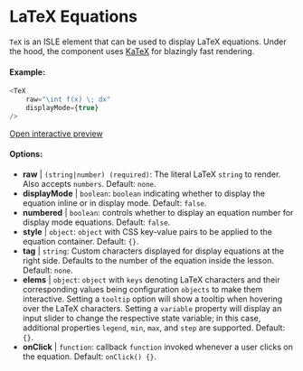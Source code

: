 # LaTeX Equations

`TeX` is an ISLE element that can be used to display LaTeX equations. Under the hood, the component uses [KaTeX](https://github.com/Khan/KaTeX) for blazingly fast rendering.

#### Example:

``` js
<TeX
    raw="\int f(x) \; dx"
    displayMode={true}
/>
```

[Open interactive preview](https://isle.heinz.cmu.edu/components/tex/)

#### Options:

* __raw__ | `(string|number) (required)`: The literal LaTeX `string` to render. Also accepts `numbers`. Default: `none`.
* __displayMode__ | `boolean`: `boolean` indicating whether to display the equation inline or in display mode. Default: `false`.
* __numbered__ | `boolean`: controls whether to display an equation number for display mode equations. Default: `false`.
* __style__ | `object`: `object` with CSS key-value pairs to be applied to the equation container. Default: `{}`.
* __tag__ | `string`: Custom characters displayed for display equations at the right side. Defaults to the number of the equation inside the lesson. Default: `none`.
* __elems__ | `object`: `object` with `keys` denoting LaTeX characters and their corresponding values being configuration `objects` to make them interactive. Setting a `tooltip` option will show a tooltip when hovering over the LaTeX characters. Setting a `variable` property will display an input slider to change the respective state variable; in this case, additional properties `legend`, `min`, `max`, and `step` are supported. Default: `{}`.
* __onClick__ | `function`: callback `function` invoked whenever a user clicks on the equation. Default: `onClick() {}`.
